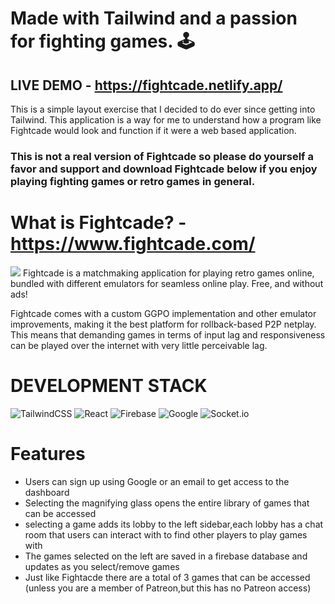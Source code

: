 # Made with Tailwind and a passion for fighting games. :joystick:
## LIVE DEMO - https://fightcade.netlify.app/

This is a simple layout exercise that I decided to do ever since getting into Tailwind.
This application is a way for me to understand how a program like Fightcade would look and function if it were a web based application.


### This is not a real version of Fightcade so please do yourself a favor and  support and download Fightcade below if you enjoy playing fighting games or retro games in general.

# What is Fightcade? - https://www.fightcade.com/
<img src="src/images/fightacdeImage.png" />
Fightcade is a matchmaking application for playing retro games online, bundled with different emulators for seamless online play. Free, and without ads!

Fightcade comes with a custom GGPO implementation and other emulator improvements, making it the best platform for rollback-based P2P netplay. This means that demanding games in terms of input lag and responsiveness can be played over the internet with very little perceivable lag.

# DEVELOPMENT STACK

![TailwindCSS](https://img.shields.io/badge/tailwindcss-%2338B2AC.svg?style=for-the-badge&logo=tailwind-css&logoColor=white)
![React](https://img.shields.io/badge/react-%2320232a.svg?style=for-the-badge&logo=react&logoColor=%2361DAFB)
![Firebase](https://img.shields.io/badge/firebase-%23039BE5.svg?style=for-the-badge&logo=firebase)
![Google](https://img.shields.io/badge/google-4285F4?style=for-the-badge&logo=google&logoColor=white)
![Socket.io](https://img.shields.io/badge/Socket.io-black?style=for-the-badge&logo=socket.io&badgeColor=010101)

# Features
* Users can sign up using Google  or an email to get access to the dashboard
* Selecting the magnifying glass opens the entire library of games that can be accessed
* selecting a game adds its lobby to the left sidebar,each lobby has a chat room that users can interact with to find other players to play games with
* The games selected on the left are saved in a firebase database and updates as you select/remove games 
* Just like Fightacde there are a total of 3 games that can be accessed (unless you are a member of Patreon,but this has no Patreon access)

